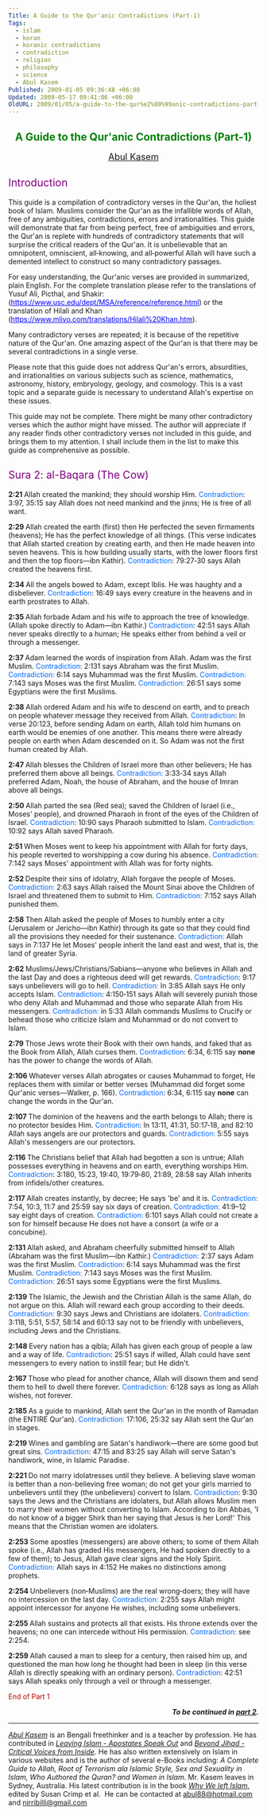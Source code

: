 ```yaml
---
Title: A Guide to the Qur'anic Contradictions (Part-1)
Tags:
  - islam
  - koran
  - koranic contradictions
  - contradiction
  - religion
  - philosophy
  - science
  - Abul Kasem
Published: 2009-01-05 09:36:48 +06:00
Updated: 2009-05-17 09:41:06 +06:00
OldURL: 2009/01/05/a-guide-to-the-qur%e2%80%99anic-contradictions-part-1/
---
```



<h2 align="center" class="MsoTitle"><font color="#008000">A Guide to the Qur'anic Contradictions (Part-1)</font></h2>
<p align="center" style="text-align: center" class="MsoNormal"><span lang="EN-AU"><font size="4"><a href="https://muktomona.com/Articles/kasem/index.htm">Abul Kasem</a></font></span></p>

<h2><font color="#800080"><span style="font-weight: 400">Introduction</span></font></h2>
<p class="MsoNormal">This guide is a compilation of contradictory verses in the Qur'an, the holiest book of Islam. Muslims consider the Qur'an as the infallible words of Allah, free of any ambiguities, contradictions, errors and irrationalities. This guide will demonstrate that far from being perfect, free of ambiguities and errors, the Qur'an is replete with hundreds of contradictory statements that will surprise the critical readers of the Qur'an. It is unbelievable that an omnipotent, omniscient, all‑knowing, and all‑powerful Allah will have such a demented intellect to construct so many contradictory passages.</p>


<p class="MsoNormal">For easy understanding, the Qur'anic verses are provided in summarized, plain English. For the complete translation please refer to the translations of Yusuf Ali, Picthal, and Shakir:
(<a href="https://www.usc.edu/dept/MSA/reference/reference.html" style="color: blue; text-decoration: underline; text-underline: single">https://www.usc.edu/dept/MSA/reference/reference.html</a>) or the translation of Hilali and Khan (<a href="https://www.mlivo.com/translations/Hilali%20Khan.htm" style="color: blue; text-decoration: underline; text-underline: single">https://www.mlivo.com/translations/Hilali%20Khan.htm</a>).

<p class="MsoNormal">Many contradictory verses are repeated; it is because of the repetitive nature of the Qur'an. One amazing aspect of the Qur'an is that there may be several contradictions in a single verse.</p>

<p class="MsoNormal">Please note that this guide does not address Qur'an's errors, absurdities, and irrationalities on various subjects such as science, mathematics, astronomy, history, embryology, geology, and cosmology. This is a vast topic and a separate guide is necessary to understand Allah's expertise on these issues.</p>

<p class="MsoNormal">This guide may not be complete. There might be many other contradictory verses which the author might have missed. The author will appreciate if any reader finds other contradictory verses not included in this guide, and brings them to my attention. I shall include them in the list to make this guide as comprehensive as possible.</p>


<h2><span style="font-weight: 400"><font color="#800080">Sura 2: al-Baqara (The Cow)</font></span></h2>
<p class="MsoNormal"><strong>2:21
</strong>Allah created the mankind; they should worship Him.
<span style="color: #0066ff">Contradiction</span>: 3:97, 35:15 say Allah does not need mankind and the jinns; He is free of all want.


<p class="MsoNormal"><strong>2:29
</strong>Allah created the earth (first) then He perfected the seven firmaments (heavens); He has the perfect knowledge of all things. (This verse indicates that Allah started creation by creating earth, and then He made heaven into seven heavens. This is how building usually starts, with the lower floors first and then the top floors—ibn Kathir).
<span style="color: #0066ff">Contradiction</span>: 79:27‑30 says Allah created the heavens first.

<p class="MsoNormal"><strong>2:34
</strong>All the angels bowed to Adam, except Iblis. He was haughty and a disbeliever.
<span style="color: #0066ff">Contradiction</span>: 16:49 says every creature in the heavens and in earth prostrates to Allah.

<p class="MsoNormal"><strong>2:35
</strong>Allah forbade Adam and his wife to approach the tree of knowledge. (Allah spoke directly to Adam—ibn Kathir.)
<span style="color: #0066ff">Contradiction</span>: 42:51 says Allah never speaks directly to a human; He speaks either from behind a veil or through a messenger.


<p class="MsoNormal"><strong>2:37
</strong>Adam learned the words of inspiration from Allah. Adam was the first Muslim.
<span style="color: #0066ff">Contradiction</span>: 2:131 says Abraham was the first Muslim.
<span style="color: #0066ff">Contradiction:</span> 6:14 says Muhammad was the first Muslim.
<span style="color: #0066ff">Contradiction:</span> 7:143 says Moses was the first Muslim.
<span style="color: #0066ff">Contradiction:</span> 26:51 says some Egyptians were the first Muslims.


<p class="MsoNormal"><strong>2:38
</strong>Allah ordered Adam and his wife to descend on earth, and to preach on people whatever message they received from Allah.
<span style="color: #0066ff">Contradiction</span>: In verse 20:123, before sending Adam on earth, Allah told him humans on earth would be enemies of one another. This means there were already people on earth when Adam descended on it. So Adam was not the first human created by Allah.


<p class="MsoNormal"><strong>2:47
</strong>Allah blesses the Children of Israel more than other believers; He has preferred them above all beings.
<span style="color: #0066ff">Contradiction:</span> 3:33‑34 says Allah preferred Adam, Noah, the house of Abraham, and the house of Imran above all beings.


<p class="MsoNormal"><strong>2:50
</strong>Allah parted the sea (Red sea); saved the Children of Israel (i.e., Moses' people), and drowned Pharaoh in front of the eyes of the Children of Israel.
<span style="color: #0066ff">Contradiction</span>: 10:90 says Pharaoh submitted to Islam.
<span style="color: #0066ff">Contradiction:</span> 10:92 says Allah saved Pharaoh.


<p class="MsoNormal"><strong>2:51
</strong>When Moses went to keep his appointment with Allah for forty days, his people reverted to worshipping a cow during his absence.
<span style="color: #0066ff">Contradiction:</span> 7:142 says Moses' appointment with Allah was for forty nights.


<p class="MsoNormal"><strong>2:52
</strong>Despite their sins of idolatry, Allah forgave the people of Moses.
<span style="color: #0066ff">Contradiction:</span> 2:63 says Allah raised the Mount Sinai above the Children of Israel and threatened them to submit to Him.
<span style="color: #0066ff">Contradiction:</span> 7:152 says Allah punished them.


<p class="MsoNormal"><strong>2:58
</strong>Then Allah asked the people of Moses to humbly enter a city (Jerusalem or Jericho—ibn Kathir) through its gate so that they could find all the provisions they needed for their sustenance.
<span style="color: #0066ff">Contradiction: </span>Allah says in 7:137 He let Moses' people inherit the land east and west, that is, the land of greater Syria.

<p class="MsoNormal"><strong>2:62
</strong>Muslims/Jews/Christians/Sabians—anyone who believes in Allah and the last Day and does a righteous deed will get rewards.
<span style="color: #0066ff">Contradiction</span>: 9:17 says unbelievers will go to hell.
<span style="color: #0066ff">Contradiction:</span> In 3:85 Allah says He only accepts Islam.
<span style="color: #0066ff">Contradiction</span>: 4:150‑151 says Allah will severely punish those who deny Allah and Muhammad and those who separate Allah from His messengers.
<span style="color: #0066ff">Contradiction:</span> in 5:33 Allah commands Muslims to Crucify or behead those who criticize Islam and Muhammad or do not convert to Islam.


<p class="MsoNormal"><strong>2:79
</strong>Those Jews wrote their Book with their own hands, and faked that as the Book from Allah, Allah curses them.
<span style="color: #0066ff">Contradiction</span>: 6:34, 6:115 say <strong>none</strong> has the power to change the words of Allah.


<p class="MsoNormal"><strong>2:106
</strong>Whatever verses Allah abrogates or causes Muhammad to forget, He replaces them with similar or better verses (Muhammad did forget some Qur'anic verses—Walker, p. 166).
<span style="color: #0066ff">Contradiction</span>: 6:34, 6:115 say <strong>none</strong> can change the words in the Qur'an.


<p class="MsoNormal"><strong>2:107
</strong>The dominion of the heavens and the earth belongs to Allah; there is no protector besides Him.
<span style="color: #0066ff">Contradiction</span>: In 13:11, 41:31, 50:17‑18, and 82:10 Allah says angels are our protectors and guards.
<span style="color: #0066ff">Contradiction:</span> 5:55 says Allah's messengers are our protectors.


<p class="MsoNormal"><strong>2:116
</strong>The Christians belief that Allah had begotten a son is untrue; Allah possesses everything in heavens and on earth, everything worships Him.
<span style="color: #0066ff">Contradiction</span>: 3:180, 15:23, 19:40, 19:79‑80, 21:89, 28:58 say Allah inherits from infidels/other creatures.


<p class="MsoNormal"><strong>2:117
</strong>Allah creates instantly, by decree; He says 'be' and it is.
<span style="color: #0066ff">Contradiction:</span> 7:54, 10:3, 11:7 and 25:59 say six days of creation.
<span style="color: #0066ff">Contradiction:</span> 41:9–12 say eight days of creation.
<span style="color: #0066ff">Contradiction:</span> 6:101 says Allah could not create a son for himself because He does not have a consort (a wife or a concubine).


<p class="MsoNormal"><strong>2:131
</strong>Allah asked, and Abraham cheerfully submitted himself to Allah (Abraham was the first Muslim—ibn Kathir.)
<span style="color: #0066ff">Contradiction:</span> 2:37 says Adam was the first Muslim.
<span style="color: #0066ff">Contradiction</span>: 6:14 says Muhammad was the first Muslim.
<span style="color: #0066ff">Contradiction:</span> 7:143 says Moses was the first Muslim.
<span style="color: #0066ff">Contradiction:</span> 26:51 says some Egyptians were the first Muslims.


<p class="MsoNormal"><strong>2:139
</strong>The Islamic, the Jewish and the Christian Allah is the same Allah, do not argue on this. Allah will reward each group according to their deeds.
<span style="color: #0066ff">Contradiction:</span> 9:30 says Jews and Christians are idolaters.
<span style="color: #0066ff">Contradiction:</span> 3:118, 5:51, 5:57, 58:14 and 60:13 say not to be friendly with unbelievers, including Jews and the Christians.


<p class="MsoNormal"><strong>2:148
</strong>Every nation has a qibla; Allah has given each group of people a law and a way of life.
<span style="color: #0066ff">Contradiction</span>: 25:51 says if willed, Allah could have sent messengers to every nation to instill fear; but He didn't.


<p class="MsoNormal"><strong>2:167
</strong>Those who plead for another chance, Allah will disown them and send them to hell to dwell there forever.
<span style="color: #0066ff">Contradiction:</span> 6:128 says as long as Allah wishes, not forever.


<p class="MsoNormal"><strong>2:185
</strong>As a guide to mankind, Allah sent the Qur'an in the month of Ramadan (the ENTIRE Qur'an).
<span style="color: #0066ff">Contradiction: </span>17:106, 25:32 say Allah sent the Qur'an in stages.


<p class="MsoNormal"><strong>2:219
</strong>Wines and gambling are Satan's handiwork—there are some good but great sins.
<span style="color: #0066ff">Contradiction</span>: 47:15 and 83:25 say Allah will serve Satan's handiwork, wine, in Islamic Paradise.


<p class="MsoNormal"><strong>2:221
</strong>Do not marry idolatresses until they believe. A believing slave woman is better than a non-believing free woman; do not get your girls married to unbelievers until they (the unbelievers) convert to Islam.
<span style="color: #0066ff">Contradiction</span>: 9:30 says the Jews and the Christians are idolaters, but Allah allows Muslim men to marry their women without converting to Islam. According to ibn Abbas, 'I do not know of a bigger Shirk than her saying that Jesus is her Lord!' This means that the Christian women are idolaters.


<p class="MsoNormal"><strong>2:253
</strong>Some apostles (messengers) are above others; to some of them Allah spoke (i.e., Allah has graded His messengers, He had spoken directly to a few of them); to Jesus, Allah gave clear signs and the Holy Spirit.
<span style="color: #0066ff">Contradiction:</span> Allah says in 4:152 He makes no distinctions among prophets.


<p class="MsoNormal"><strong>2:254
</strong>Unbelievers (non‑Muslims) are the real wrong‑doers; they will have no intercession on the last day.
<span style="color: #0066ff">Contradiction:</span> 2:255 says Allah might appoint intercessor for anyone He wishes, including some unbelievers.


<p class="MsoNormal"><strong>2:255
</strong>Allah sustains and protects all that exists. His throne extends over the heavens; no one can intercede without His permission.
<span style="color: #0066ff">Contradiction:</span> see 2:254.


<p class="MsoNormal"><strong>2:259
</strong>Allah caused a man to sleep for a century, then raised him up, and questioned the man how long he thought had been in sleep (in this verse Allah is directly speaking with an ordinary person).
<span style="color: #0066ff">Contradiction</span>: 42:51 says Allah speaks only through a veil or through a messenger.

<p class="MsoNormal"><span style="color: #c00000">End of Part 1</span></p>
<p align="right" class="MsoNormal"><em><strong>To be continued in <a href="https://enblog.muktomona.com/?p=73">part 2</a>.</strong></em></p>

<hr />

<p class="MsoNormal"><em><a href="https://muktomona.com/Articles/kasem/index.htm">Abul Kasem</a></em> is an Bengali freethinker and is a teacher by profession. He has contributed in <a target="_blank" href="https://www.amazon.com/Leaving-Islam-Apostates-Speak-Out/dp/1591020689/ref=pd_bbs_sr_1/104-8919824-5747905?ie=UTF8&amp;s=books&amp;qid=1176351399&amp;sr=1-1"><em>Leaving Islam - Apostates Speak Out</em></a><em> </em>and<em> <a target="_blank" href="https://www.amazon.com/gp/product/1933146192/sr=8-1/qid=1144991009/ref=pd_bbs_1/002-2152279-3237646?_encoding=UTF8">Beyond Jihad - Critical Voices from Inside</a></em>. He has also written extensively on Islam in various websites and is the author of several e-Books including: <em>A Complete Guide to Allah, Root of Terrorism ala Islamic Style, Sex and Sexuality in Islam, Who Authored the Quran? and Women in Islam</em>. Mr. Kasem leaves in Sydney, Australia. His latest contribution is in the book <em><a href="https://www.amazon.com/Why-We-Left-Islam-Muslims/dp/0979267102">Why We left Islam</a></em>, edited by Susan Crimp et al.  He can be contacted at <a href="mailto:abul88@hotmail.com">abul88@hotmail.com</a> and <a href="mailto:nirribilli@gmail.com">nirribilli@gmail.com</a></p>
